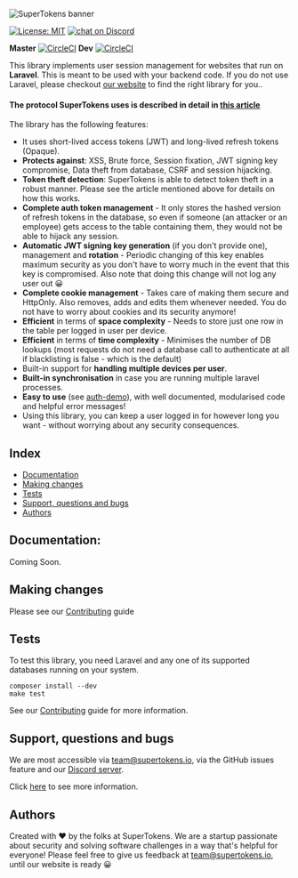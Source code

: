 ![SuperTokens banner](https://raw.githubusercontent.com/supertokens/supertokens-logo/master/images/Artboard%20%E2%80%93%2027%402x.png)

[![License: MIT](https://img.shields.io/badge/License-MIT-brightgreen.svg)](https://github.com/supertokens/supertokens-laravel-ref-jwt/blob/master/LICENSE)
<a href="https://supertokens.io/discord">
        <img src="https://img.shields.io/discord/603466164219281420.svg?logo=discord"
            alt="chat on Discord"></a>

**Master**
[![CircleCI](https://circleci.com/gh/supertokens/supertokens-laravel-ref-jwt.svg?style=svg)](https://circleci.com/gh/supertokens/supertokens-laravel-ref-jwt)
**Dev**
[![CircleCI](https://circleci.com/gh/supertokens/supertokens-laravel-ref-jwt/tree/dev.svg?style=svg)](https://circleci.com/gh/supertokens/supertokens-laravel-ref-jwt/tree/dev)

This library implements user session management for websites that run on **Laravel**. This is meant to be used with your backend code. If you do not use Laravel, please checkout [our website](https://supertokens.io) to find the right library for you..

#### The protocol SuperTokens uses is described in detail in [this article](https://supertokens.io/blog/the-best-way-to-securely-manage-user-sessions)

The library has the following features:
- It uses short-lived access tokens (JWT) and long-lived refresh tokens (Opaque).
- **Protects against**: XSS, Brute force, Session fixation, JWT signing key compromise, Data theft from database, CSRF and session hijacking.
- **Token theft detection**: SuperTokens is able to detect token theft in a robust manner. Please see the article mentioned above for details on how this works.
- **Complete auth token management** - It only stores the hashed version of refresh tokens in the database, so even if someone (an attacker or an employee) gets access to the table containing them, they would not be able to hijack any session.
- **Automatic JWT signing key generation** (if you don't provide one), management and **rotation** - Periodic changing of this key enables maximum security as you don't have to worry much in the event that this key is compromised. Also note that doing this change will not log any user out :grinning:
- **Complete cookie management** - Takes care of making them secure and HttpOnly. Also removes, adds and edits them whenever needed. You do not have to worry about cookies and its security anymore!
- **Efficient** in terms of **space complexity** - Needs to store just one row in the table per logged in user per device.
- **Efficient** in terms of **time complexity** - Minimises the number of DB lookups (most requests do not need a database call to authenticate at all if blacklisting is false - which is the default)
- Built-in support for **handling multiple devices per user**.
- **Built-in synchronisation** in case you are running multiple laravel processes.
- **Easy to use** (see [auth-demo](https://github.com/supertokens/auth-demo)), with well documented, modularised code and helpful error messages!
- Using this library, you can keep a user logged in for however long you want - without worrying about any security consequences. 

## Index
- [Documentation](https://github.com/supertokens/supertokens-laravel-ref-jwt#documentation)
- [Making changes](https://github.com/supertokens/supertokens-laravel-ref-jwt#making-changes)
- [Tests](https://github.com/supertokens/supertokens-laravel-ref-jwt#tests)
- [Support, questions and bugs](https://github.com/supertokens/supertokens-laravel-ref-jwt#support-questions-and-bugs)
- [Authors](https://github.com/supertokens/supertokens-laravel-ref-jwt#authors)

## Documentation: 
Coming Soon.

## Making changes
Please see our [Contributing](https://github.com/supertokens/supertokens-laravel-ref-jwt/blob/master/CONTRIBUTING.md) guide

## Tests
To test this library, you need Laravel and any one of its supported databases running on your system.
```
composer install --dev
make test
```
See our [Contributing](https://github.com/supertokens/supertokens-laravel-ref-jwt/blob/master/CONTRIBUTING.md) guide for more information.

## Support, questions and bugs
We are most accessible via team@supertokens.io, via the GitHub issues feature and our [Discord server](https://supertokens.io/discord). 

Click [here](https://github.com/supertokens/supertokens-node-mysql-ref-jwt#support-questions-and-bugs) to see more information.

## Authors
Created with :heart: by the folks at SuperTokens. We are a startup passionate about security and solving software challenges in a way that's helpful for everyone! Please feel free to give us feedback at team@supertokens.io, until our website is ready :grinning:
